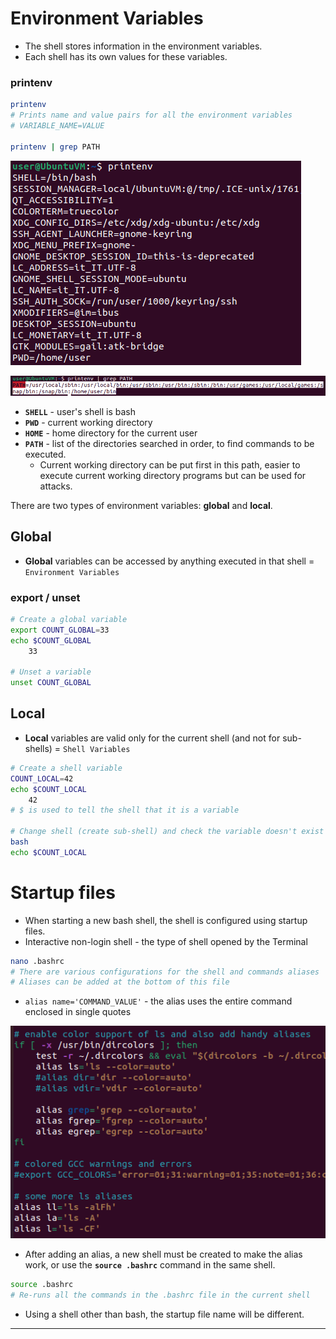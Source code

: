# Environment Variables

- The shell stores information in the environment variables.
- Each shell has its own values for these variables.

### printenv

```bash
printenv
# Prints name and value pairs for all the environment variables
# VARIABLE_NAME=VALUE

printenv | grep PATH
```

![](.gitbook/assets/image-20221010190521527.png)

![](.gitbook/assets/image-20221010191004310.png)

- **`SHELL`** - user's shell is bash
- **`PWD`** - current working directory
- **`HOME`** - home directory for the current user
- **`PATH`** - list of the directories searched in order, to find commands to be executed.
  - Current working directory can be put first in this path, easier to execute current working directory programs but can be used for attacks.

There are two types of environment variables: **global** and **local**.

## Global

- **Global** variables can be accessed by anything executed in that shell = `Environment Variables`

### export / unset

```bash
# Create a global variable
export COUNT_GLOBAL=33
echo $COUNT_GLOBAL
	33

# Unset a variable
unset COUNT_GLOBAL
```

## Local

- **Local** variables are valid only for the current shell (and not for sub-shells) = `Shell Variables`

```bash
# Create a shell variable
COUNT_LOCAL=42
echo $COUNT_LOCAL
	42
# $ is used to tell the shell that it is a variable

# Change shell (create sub-shell) and check the variable doesn't exist
bash
echo $COUNT_LOCAL
```

# Startup files

- When starting a new bash shell, the shell is configured using startup files.
- Interactive non-login shell - the type of shell opened by the Terminal

```bash
nano .bashrc
# There are various configurations for the shell and commands aliases
# Aliases can be added at the bottom of this file
```

- `alias name='COMMAND_VALUE'` - the alias uses the entire command enclosed in single quotes

![](.gitbook/assets/image-20221010203032874.png)

- After adding an alias, a new shell must be created to make the alias work, or use the **`source .bashrc`** command in the same shell.

```bash
source .bashrc
# Re-runs all the commands in the .bashrc file in the current shell
```

- Using a shell other than bash, the startup file name will be different.

------


